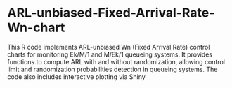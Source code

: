 # ARL-unbiased-Fixed-Arrival-Rate-Wn-chart
This R code implements ARL-unbiased Wn (Fixed Arrival Rate) control charts for monitoring Ek/M/1 and M/Ek/1 queueing systems. It provides functions to compute ARL with and without randomization, allowing control limit and randomization probabilities detection in queueing systems. The code also includes interactive plotting via Shiny
